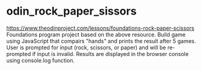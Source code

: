 # odin_rock_paper_sissors
https://www.theodinproject.com/lessons/foundations-rock-paper-scissors
Foundations program project based on the above resource.
Build game using JavaScript that compairs "hands" and prints the result after 5 games.
User is prompted for input (rock, scissors, or paper) and will be re-prompted if input is invalid.
Results are displayed in the browser console using console.log function.
